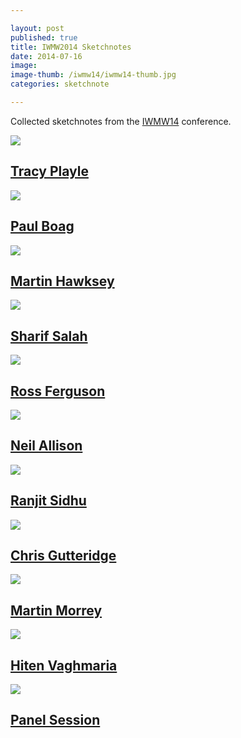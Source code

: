```yaml
---

layout: post
published: true
title: IWMW2014 Sketchnotes
date: 2014-07-16
image: 
image-thumb: /iwmw14/iwmw14-thumb.jpg
categories: sketchnote

---
```



Collected sketchnotes from the [IWMW14](http://iwmw.org/iwmw2014/programme/) conference.

<section>
  	<div class="panel">
		<a href="{{ site.baseurl }}/sketchnote/2014/07/16/iwmw14-tracy-playle.html"><img src="{{ site.baseurl }}/images/iwmw14/iwmw14-2014-07-16-tracy-playle-thumb.jpg" class="img-responsive"></a>
		<h2 class="panel-title media-heading"><a href="{{ site.baseurl }}/sketchnote/2014/07/16/iwmw14-tracy-playle.html">Tracy Playle</a></h2>
	</div>
</section>

<section>
  	<div class="panel">
		<a href="{{ site.baseurl }}/sketchnote/2014/07/16/iwmw14-paul-boag.html"><img src="{{ site.baseurl }}/images/iwmw14/iwmw14-2014-07-16-paul-boag-thumb.jpg" class="img-responsive"></a>
		<h2 class="panel-title media-heading"><a href="{{ site.baseurl }}/sketchnote/2014/07/16/iwmw14-paul-boag.html">Paul Boag</a></h2>
	</div>
</section>

<section>
  	<div class="panel">
		<a href="{{ site.baseurl }}/sketchnote/2014/07/16/iwmw14-martin-hawksey.html"><img src="{{ site.baseurl }}/images/iwmw14/iwmw14-2014-07-16-martin-hawksey-thumb.jpg" class="img-responsive"></a>
		<h2 class="panel-title media-heading"><a href="{{ site.baseurl }}/sketchnote/2014/07/16/iwmw14-martin-hawksey.html">Martin Hawksey</a></h2>
	</div>
</section>

<section>
  	<div class="panel">
		<a href="{{ site.baseurl }}/sketchnote/2014/07/17/iwmw14-sharif-salah.html"><img src="{{ site.baseurl }}/images/iwmw14/iwmw14-2014-07-17-sharif-salah-thumb.jpg" class="img-responsive"></a>
		<h2 class="panel-title media-heading"><a href="{{ site.baseurl }}/sketchnote/2014/07/17/iwmw14-sharif-salah.html">Sharif Salah</a></h2>
	</div>
</section>

<section>
  	<div class="panel">
		<a href="{{ site.baseurl }}/sketchnote/2014/07/17/iwmw14-ross-ferguson.html"><img src="{{ site.baseurl }}/images/iwmw14/iwmw14-2014-07-17-ross-ferguson-thumb.jpg" class="img-responsive"></a>
		<h2 class="panel-title media-heading"><a href="{{ site.baseurl }}/sketchnote/2014/07/17/iwmw14-ross-ferguson.html">Ross Ferguson</a></h2>
	</div>
</section>

<section>
  	<div class="panel">
		<a href="{{ site.baseurl }}/sketchnote/2014/07/17/iwmw14-neil-allison.html"><img src="{{ site.baseurl }}/images/iwmw14/iwmw14-2014-07-17-neil-allison-thumb.jpg" class="img-responsive"></a>
		<h2 class="panel-title media-heading"><a href="{{ site.baseurl }}/sketchnote/2014/07/17/iwmw14-neil-allison.html">Neil Allison</a></h2>
	</div>
</section>

<section>
  	<div class="panel">
		<a href="{{ site.baseurl }}/sketchnote/2014/07/17/iwmw14-ranjit-sidhu.html"><img src="{{ site.baseurl }}/images/iwmw14/iwmw14-2014-07-17-ranjit-sidhu-thumb.jpg" class="img-responsive"></a>
		<h2 class="panel-title media-heading"><a href="{{ site.baseurl }}/sketchnote/2014/07/17/iwmw14-ranjit-sidhu.html">Ranjit Sidhu</a></h2>
	</div>
</section>

<section>
  	<div class="panel">
		<a href="{{ site.baseurl }}/sketchnote/2014/07/17/iwmw14-chris-gutteridge.html"><img src="{{ site.baseurl }}/images/iwmw14/iwmw14-2014-07-17-chris-gutteridge-thumb.jpg" class="img-responsive"></a>
		<h2 class="panel-title media-heading"><a href="{{ site.baseurl }}/sketchnote/2014/07/17/iwmw14-chris-gutteridge.html">Chris Gutteridge </a></h2>
	</div>
</section>

<section>
  	<div class="panel">
		<a href="{{ site.baseurl }}/sketchnote/2014/07/18/iwmw14-martin-morrey.html"><img src="{{ site.baseurl }}/images/iwmw14/iwmw14-2014-07-18-martin-morrey-thumb.jpg" class="img-responsive"></a>
		<h2 class="panel-title media-heading"><a href="{{ site.baseurl }}/sketchnote/2014/07/18/iwmw14-martin-morrey.html">Martin Morrey</a></h2>
	</div>
</section>

<section>
  	<div class="panel">
		<a href="{{ site.baseurl }}/sketchnote/2014/07/18/iwmw14-hiten-vaghmaria.html"><img src="{{ site.baseurl }}/images/iwmw14/iwmw14-2014-07-18-hiten-vaghmaria-thumb.jpg" class="img-responsive"></a>
		<h2 class="panel-title media-heading"><a href="{{ site.baseurl }}/sketchnote/2014/07/18/iwmw14-hiten-vaghmaria.html">Hiten Vaghmaria</a></h2>
	</div>
</section>

<section>
  	<div class="panel">
		<a href="{{ site.baseurl }}/sketchnote/2014/07/18/iwmw14-vision-panel.html"><img src="{{ site.baseurl }}/images/iwmw14/iwmw14-vision-panel-thumb.jpg" class="img-responsive"></a>
		<h2 class="panel-title media-heading"><a href="{{ site.baseurl }}/sketchnote/2014/07/18/iwmw14-vision-panel.html">Panel Session</a></h2>
	</div>
</section>